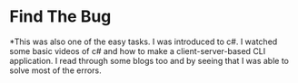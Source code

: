 

# Find The Bug
 
*This was also one of the easy tasks. I was introduced to c#. I watched some basic videos of c# and how to make a client-server-based CLI application. I read through some blogs too  and by seeing that  I was able to solve most of the errors.
